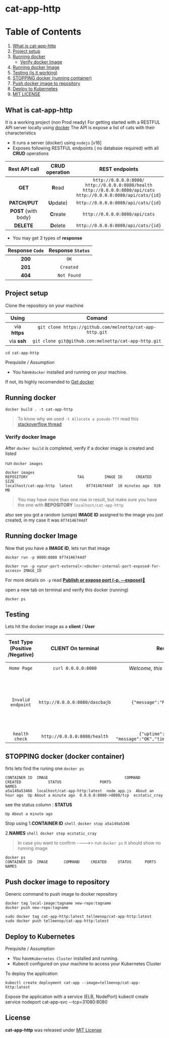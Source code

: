 # cat-app-http

# Table of Contents


1. [What is cat-app-http](#what-is-cat-app-http-)
2. [Project setup ](#project-setup-)
3. [Running docker ](#running-docker-)
   * [Verify docker Image](#verify-docker-image-) 
4. [Running docker Image](#running-docker-image-)
5. [Testing (is it working)](#testing-is-it-working-)
6. [STOPPING docker (running container)](#stopping-docker-docker-container-)
7. [Push docker image to repository](#push-docker-image-to-repository)
8. [Deploy to Kubernetes](#deploy-to-kubernetes)
7. [MIT LICENSE](#license-)


## What is cat-app-http

It is a working project (non Prod ready)
For getting started with a RESTFUL API server locally using [docker](https://docs.docker.com/)
The API is expose a list of cats with their characteristics

- It runs a server (docker) using `nodejs` [v16] 
- Exposes following  RESTFUL endpoints ( no database required) with all **CRUD** operations

|**Rest API** call          | **CRUD** operation | REST endpoints|
|:----:                 |:----:           |:----:|
|**GET**                | **R**ead        | `http://0.0.0.0:8080/` <br /> `http://0.0.0.0:8080/health`  <br /> `http://0.0.0.0:8080/api/cats`  <br /> `http://0.0.0.0:8080/api/cats/{id}`|
|**PATCH/PUT**          | **U**pdate)     | `http://0.0.0.0:8080/api/cats/{id}`|
|**POST** {with body}   | **C**reate      | `http://0.0.0.0:8080/api/cats`|
|**DELETE**             | **D**elete      | `http://0.0.0.0:8080/api/cats/{id}` |

 
 - You may get 3 types of **response**
 
  |Response `Code`  | Response `Status` |
  |:---------------:|:-----------------:|
  |     **200**     |       `OK`        |
  |     **201**     |     `Created`     |
  |     **404**     |    `Not Found`    |
  

## Project setup

Clone the repository on your machine

|**Using** | **Comand** |
|:---:|:---:|
|via **https**|```git clone https://github.com/melnottp/cat-app-http.git``` |
|via **ssh**|```git clone git@github.com:melnottp/cat-app-http.git``` |

```shell
cd cat-app-http
```

Prequisite / Assumption
- You have`docker` installed and running on your machine.

If not, its highly recomended to [Get docker](https://docs.docker.com/get-docker/)


## Running docker 

```
docker build . -t cat-app-http
```

> To know why we used `-t Allocate a pseudo-TTY` read this [stackoverflow thread](https://stackoverflow.com/a/40026942)

### Verify docker Image

After `docker build` is completed, verify if a docker image is created and listed

run `docker images`

```shell
docker images
REPOSITORY                      TAG         IMAGE ID      CREATED         SIZE
localhost/cat-app-http  latest      8f74146744df  18 minutes ago  928 MB
```
 > You may have more than one row in result, but make sure you have the one with  **REPOSITORY** `localhost/cat-app-http`

also see you got a random (uniqie) **IMAGE ID** assigned to the image you just created, in my case it was `8f74146744df`

## Running docker Image

Now that you have a **IMAGE ID**, lets run that image


```shell
docker run -p 8080:8080 8f74146744df
```

`docker run -p <your-port-external>:<docker-internal-port-exposed-for-access> IMAGE_ID`

For more details on `-p`  read [**Publish or expose port (-p, --expose)**🔗](https://docs.docker.com/engine/reference/commandline/run/#publish-or-expose-port--p---expose) 

 open a new tab on terminal and verify this docker (running)

```shell
docker ps
```

## Testing

Lets hit the docker image as a **client** / **User** 

|Test Type (Positive /Negative) |**CLIENT** On terminal | Response | **SERVER** (if Docker running with logs) | 
|:----:|:---:|:---:|:---:|
|`Home Page` |`curl 0.0.0.0:8080`| *Welcome, this is your Home page* | `CalledGET : /`|
|`Invalid endpoint`|`http://0.0.0.0:8080/dascbajb` |`{"message":"Route not found"}`|`CalledGET : /dascbajb`  <br /> This endpoint is not implemented / unavailable at the moment !!|
|`health check` | `http://0.0.0.0:8080/health` |`{"uptime":29.560686169,` <br /> `"message":"OK","timestamp":1644057630652}`|`CalledGET : /health`|



## STOPPING docker (docker container)

firts lets find the  runing one
`docker ps`

```shell
CONTAINER ID  IMAGE                                  COMMAND      CREATED            STATUS                 PORTS                   NAMES
a5a149a53466  localhost/cat-app-http:latest  node app.js  About an hour ago  Up About a minute ago  0.0.0.0:8080->8080/tcp  ecstatic_cray
```

see the status column : **STATUS**
```
Up About a minute ago
```

Stop using 
1.**CONTAINER ID** 
    ```shell
    docker stop a5a149a5346
    ```
    
2.**NAMES** 
    ```shell
    docker stop ecstatic_cray
    ```

> In case you want to confirm ---->> run `docker ps` it should show no running image 

```shell
docker ps
CONTAINER ID  IMAGE       COMMAND     CREATED     STATUS      PORTS       NAMES
```

## Push docker image to repository
Generic command to push image to docker repository 
```shell
docker tag local-image:tagname new-repo:tagname
docker push new-repo:tagname
```

```shell
sudo docker tag cat-app-http:latest tellmenop/cat-app-http:latest
sudo docker push tellmenop/cat-app-http:latest
```

## Deploy to Kubernetes
Prequisite / Assumption
- You have`Kubernetes Cluster` installed and running.
- Kubectl configured on your machine to access your Kubernetes Cluster

To deploy the application
```shell
kubectl create deployment cat-app --image=tellmenop/cat-app-http:latest
```
Expose the application with a service (ELB, NodePort)
kubectl create service nodeport cat-app-svc --tcp=31080:8080

## License

**cat-app-http** was released under [MIT License](LICENSE)



